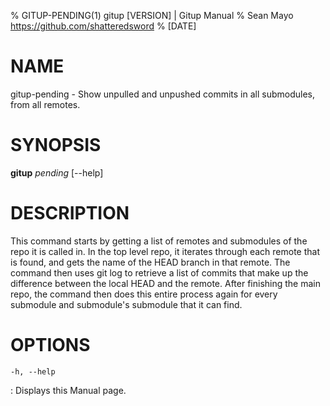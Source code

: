 % GITUP-PENDING(1) gitup [VERSION] | Gitup Manual
% Sean Mayo https://github.com/shatteredsword
% [DATE]

# NAME

gitup-pending - Show unpulled and unpushed commits in all submodules, from all remotes.

# SYNOPSIS

**gitup** *pending* [-\-help]

# DESCRIPTION

This command starts by getting a list of remotes and submodules of the repo it is called in. In the top level repo, it iterates through each remote that is found, and gets the name of the HEAD branch in that remote. The command then uses git log to retrieve a list of commits that make up the difference between the local HEAD and the remote. After finishing the main repo, the command then does this entire process again for every submodule and submodule's submodule that it can find.

# OPTIONS

`-h, --help`

: Displays this Manual page.